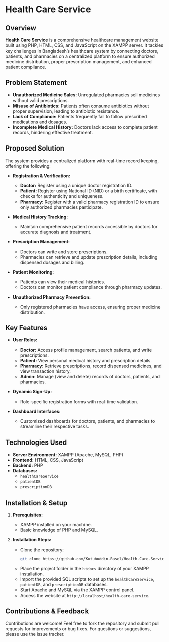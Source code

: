 # Health Care Service

## Overview

**Health Care Service** is a comprehensive healthcare management website built using PHP, HTML, CSS, and JavaScript on the XAMPP server. It tackles key challenges in Bangladesh’s healthcare system by connecting doctors, patients, and pharmacies on a centralized platform to ensure authorized medicine distribution, proper prescription management, and enhanced patient compliance.

## Problem Statement

- **Unauthorized Medicine Sales:** Unregulated pharmacies sell medicines without valid prescriptions.
- **Misuse of Antibiotics:** Patients often consume antibiotics without proper supervision, leading to antibiotic resistance.
- **Lack of Compliance:** Patients frequently fail to follow prescribed medications and dosages.
- **Incomplete Medical History:** Doctors lack access to complete patient records, hindering effective treatment.

## Proposed Solution

The system provides a centralized platform with real-time record keeping, offering the following:

- **Registration & Verification:**  
  - **Doctor:** Register using a unique doctor registration ID.  
  - **Patient:** Register using National ID (NID) or a birth certificate, with checks for authenticity and uniqueness.  
  - **Pharmacy:** Register with a valid pharmacy registration ID to ensure only authorized pharmacies participate.

- **Medical History Tracking:**  
  - Maintain comprehensive patient records accessible by doctors for accurate diagnosis and treatment.

- **Prescription Management:**  
  - Doctors can write and store prescriptions.
  - Pharmacies can retrieve and update prescription details, including dispensed dosages and billing.

- **Patient Monitoring:**  
  - Patients can view their medical histories.
  - Doctors can monitor patient compliance through pharmacy updates.

- **Unauthorized Pharmacy Prevention:**  
  - Only registered pharmacies have access, ensuring proper medicine distribution.

## Key Features

- **User Roles:**  
  - **Doctor:** Access profile management, search patients, and write prescriptions.
  - **Patient:** View personal medical history and prescription details.
  - **Pharmacy:** Retrieve prescriptions, record dispensed medicines, and view transaction history.
  - **Admin:** Manage (view and delete) records of doctors, patients, and pharmacies.

- **Dynamic Sign-Up:**  
  - Role-specific registration forms with real-time validation.
  
- **Dashboard Interfaces:**  
  - Customized dashboards for doctors, patients, and pharmacies to streamline their respective tasks.

## Technologies Used

- **Server Environment:** XAMPP (Apache, MySQL, PHP)
- **Frontend:** HTML, CSS, JavaScript
- **Backend:** PHP
- **Databases:**  
  - `healthCareService`  
  - `patientDB`  
  - `prescriptionDB`

## Installation & Setup

1. **Prerequisites:**  
   - XAMPP installed on your machine.
   - Basic knowledge of PHP and MySQL.

2. **Installation Steps:**  
   - Clone the repository:
     ```bash
     git clone https://github.com/Kutubuddin-Rasel/Health-Care-Service.git
     ```
   - Place the project folder in the `htdocs` directory of your XAMPP installation.
   - Import the provided SQL scripts to set up the `healthCareService`, `patientDB`, and `prescriptionDB` databases.
   - Start Apache and MySQL via the XAMPP control panel.
   - Access the website at `http://localhost/health-care-service`.

## Contributions & Feedback

Contributions are welcome! Feel free to fork the repository and submit pull requests for improvements or bug fixes. For questions or suggestions, please use the issue tracker.
